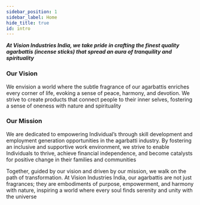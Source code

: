 ```yaml
---
sidebar_position: 1
sidebar_label: Home
hide_title: true
id: intro
---
```

**_At Vision Industries India, we take pride in crafting the finest quality agarbattis (incense sticks) that spread an aura of tranquility and spirituality_**

### Our Vision
We envision a world where the subtle fragrance of our agarbattis enriches every corner of life, evoking a sense of peace, harmony, and devotion. We strive to create products that connect people to their inner selves, fostering a sense of oneness with nature and spirituality

### Our Mission
We are dedicated to empowering Individual’s through skill development and employment generation opportunities in the agarbatti industry. By fostering an inclusive and supportive work environment, we strive to enable Individuals to thrive, achieve financial independence, and become catalysts for positive change in their families and communities

Together, guided by our vision and driven by our mission, we walk on the path of transformation. At Vision Industries India, our agarbattis are not just fragrances; they are embodiments of purpose, empowerment, and harmony with nature, inspiring a world where every soul finds serenity and unity with the universe